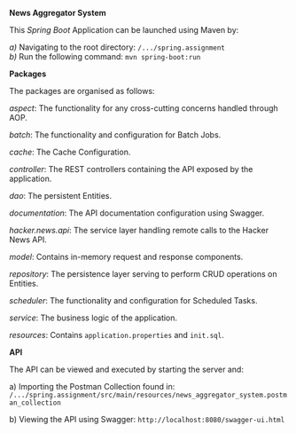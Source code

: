 **News Aggregator System**

This _Spring Boot_ Application can be launched using Maven by:

_a)_ Navigating to the root directory:  `/.../spring.assignment`  
_b)_ Run the following command: `mvn spring-boot:run`


**Packages**

The packages are organised as follows:

_aspect_: The functionality for any cross-cutting concerns handled through AOP. 

_batch_: The functionality and configuration for Batch Jobs.

_cache_: The Cache Configuration.

_controller_: The REST controllers containing the API exposed by the application.
  
_dao_: The persistent Entities.

_documentation_: The API documentation configuration using Swagger.

_hacker.news.api_: The service layer handling remote calls to the Hacker News API.

_model_: Contains in-memory request and response components.

_repository_: The persistence layer serving to perform CRUD operations on Entities. 

_scheduler_: The functionality and configuration for Scheduled Tasks.

_service_: The business logic of the application.

_resources_: Contains `application.properties` and `init.sql`.

**API**

The API can be viewed and executed by starting the server and:
 
a) Importing the Postman Collection found in:
`/.../spring.assignment/src/main/resources/news_aggregator_system.postman_collection`

b) Viewing the API using Swagger:
`http://localhost:8080/swagger-ui.html`